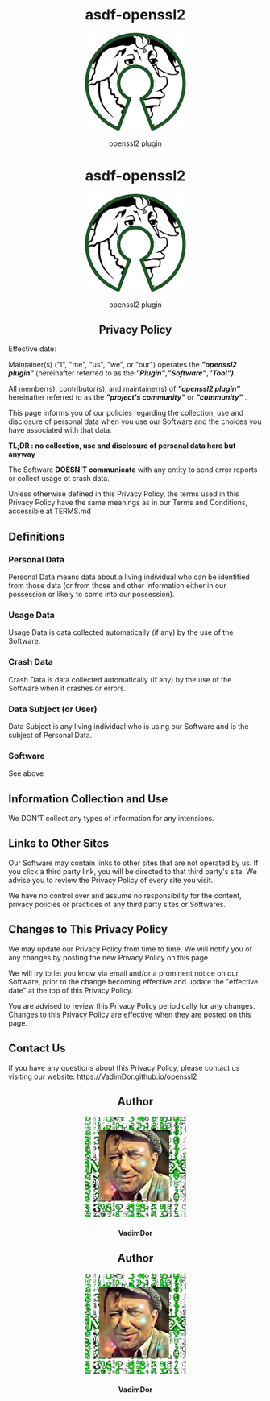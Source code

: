 <h1 align="center">asdf-openssl2</h1>
<div align="center">
    <a href="https://github.com/VadimDor">
        <img width="200" src="./assets/logo.png">
    </a>
</div>
<p align="center">openssl2 plugin</p>

<h1 align="center">asdf-openssl2</h1>
<div align="center">
    <a href="https://github.com/VadimDor">
        <img width="200" src="./assets/logo.png">
    </a>
</div>
<p align="center">openssl2 plugin</p>

<h2 align="center">Privacy Policy</h2>
<!--  TODO: review and adopt the Policy -->
Effective date: <START DATE>

Maintainer(s) ("I", "me", "us", "we", or "our") operates the ***"openssl2 plugin"*** (hereinafter referred to as the ***"Plugin"***,***"Software"***,***"Tool")***. 

All member(s), contributor(s), and maintainer(s) of ***"openssl2 plugin"*** hereinafter referred to as the  ***"project's community"*** or ***"community"*** .


This page informs you of our policies regarding the collection, use and disclosure of personal data when you use our Software and the choices you have associated with that data.

**TL;DR  : no collection, use and disclosure of personal data here but anyway**

The Software **DOESN'T communicate** with any entity to send error reports or collect usage ot crash data.

Unless otherwise defined in this Privacy Policy, the terms used in this Privacy Policy have the same meanings as in our Terms and Conditions, accessible at TERMS.md


## Definitions

### Personal Data

Personal Data means data about a living individual who can be identified from those data (or from those and other information either in our possession or likely to come into our possession).

### Usage Data

Usage Data is data collected automatically (if any) by the use of the Software.

### Crash Data

Crash Data is data collected automatically (if any) by the use of the Software when it crashes or errors.


### Data Subject (or User)

Data Subject is any living individual who is using our Software and is the subject of Personal Data.

### Software

See above

## Information Collection and Use

We DON'T collect any types of information for any intensions.


## Links to Other Sites

Our Software may contain links to other sites that are not operated by us. If you click a third party link, you will be directed to that third party's site. We advise you to review the Privacy Policy of every site you visit.

We have no control over and assume no responsibility for the content, privacy policies or practices of any third party sites or Softwares.

## Changes to This Privacy Policy

We may update our Privacy Policy from time to time. We will notify you of any changes by posting the new Privacy Policy on this page.

We will try to let you know via email and/or a prominent notice on our Software, prior to the change becoming effective and update the "effective date" at the top of this Privacy Policy.

You are advised to review this Privacy Policy periodically for any changes. Changes to this Privacy Policy are effective when they are posted on this page.

## Contact Us

If you have any questions about this Privacy Policy, please contact us visiting our website: https://VadimDor.github.io/openssl2

<h2 align="center">Author</h2>
<div align="center">
    <a href="https://github.com/VadimDor">
        <img width="200" height="200" src="./assets/profile.jpg"></img>
    </a>
</div>
<h4 align="center">VadimDor</h4>
    

<h2 align="center">Author</h2>
<div align="center">
    <a href="https://github.com/VadimDor">
        <img width="200" height="200" src="./assets/profile.jpg"></img>
    </a>
</div>
<h4 align="center">VadimDor</h4>
    